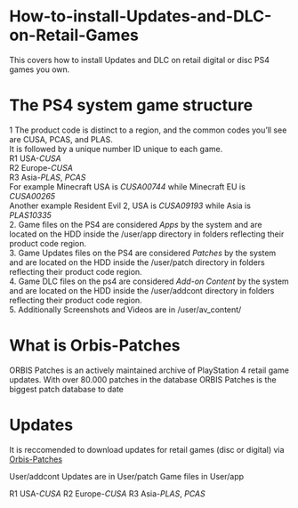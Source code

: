 # How-to-install-Updates-and-DLC-on-Retail-Games
This covers how  to install Updates and DLC on retail digital or disc PS4 games you own.      

# The PS4 system game structure  
1 The product code is distinct to a region, and the common codes you’ll see are CUSA, PCAS, and PLAS.      
It is followed by a unique number ID unique to each game.        
R1 USA-*CUSA*       
R2 Europe-*CUSA*         
R3 Asia-*PLAS*, *PCAS*    
For example Minecraft USA is *CUSA00744* while Minecraft EU is *CUSA00265*     
Another example Resident Evil 2, USA is *CUSA09193* while Asia is *PLAS10335*        
2. Game files on the PS4 are considered *Apps* by the system and are located on the HDD inside the /user/app directory in folders reflecting their product code region.    
3. Game Updates files on the PS4 are considered *Patches* by the system and are located on the HDD inside the /user/patch directory in folders reflecting their product code region.    
4. Game DLC files on the ps4 are considered *Add-on Content* by the system and are located on the HDD inside the /user/addcont directory in folders reflecting their product code region.      
5. Additionally Screenshots and Videos are in /user/av_content/    

      
# What is Orbis-Patches    
ORBIS Patches is an actively maintained archive of PlayStation 4 retail game updates. With over 80.000 patches in the database ORBIS Patches is the biggest patch database to date    

# Updates    
It is reccomended to download updates for retail games (disc or digital) via [Orbis-Patches](https://orbispatches.com/)   


User/addcont
Updates are in 
User/patch
Game files in 
User/app

R1 USA-*CUSA*
R2 Europe-*CUSA*
R3	Asia-*PLAS*, *PCAS*